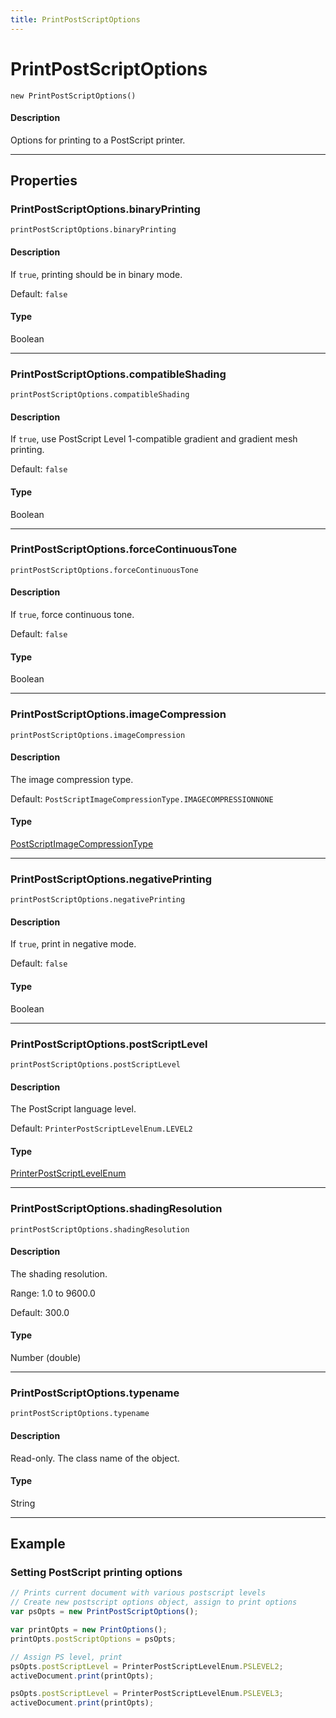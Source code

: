 ```yaml
---
title: PrintPostScriptOptions
---
```

# PrintPostScriptOptions

`new PrintPostScriptOptions()`

#### Description

Options for printing to a PostScript printer.

---

## Properties

### PrintPostScriptOptions.binaryPrinting

`printPostScriptOptions.binaryPrinting`

#### Description

If `true`, printing should be in binary mode.

Default: `false`

#### Type

Boolean

---

### PrintPostScriptOptions.compatibleShading

`printPostScriptOptions.compatibleShading`

#### Description

If `true`, use PostScript Level 1-compatible gradient and gradient mesh printing.

Default: `false`

#### Type

Boolean

---

### PrintPostScriptOptions.forceContinuousTone

`printPostScriptOptions.forceContinuousTone`

#### Description

If `true`, force continuous tone.

Default: `false`

#### Type

Boolean

---

### PrintPostScriptOptions.imageCompression

`printPostScriptOptions.imageCompression`

#### Description

The image compression type.

Default: `PostScriptImageCompressionType.IMAGECOMPRESSIONNONE`

#### Type

[PostScriptImageCompressionType](scripting-constants.md#postscriptimagecompressiontype)

---

### PrintPostScriptOptions.negativePrinting

`printPostScriptOptions.negativePrinting`

#### Description

If `true`, print in negative mode.

Default: `false`

#### Type

Boolean

---

### PrintPostScriptOptions.postScriptLevel

`printPostScriptOptions.postScriptLevel`

#### Description

The PostScript language level.

Default: `PrinterPostScriptLevelEnum.LEVEL2`

#### Type

[PrinterPostScriptLevelEnum](scripting-constants.md#printerpostscriptlevelenum)

---

### PrintPostScriptOptions.shadingResolution

`printPostScriptOptions.shadingResolution`

#### Description

The shading resolution.

Range: 1.0 to 9600.0

Default: 300.0

#### Type

Number (double)

---

### PrintPostScriptOptions.typename

`printPostScriptOptions.typename`

#### Description

Read-only. The class name of the object.

#### Type

String

---

## Example

### Setting PostScript printing options

```javascript
// Prints current document with various postscript levels
// Create new postscript options object, assign to print options
var psOpts = new PrintPostScriptOptions();

var printOpts = new PrintOptions();
printOpts.postScriptOptions = psOpts;

// Assign PS level, print
psOpts.postScriptLevel = PrinterPostScriptLevelEnum.PSLEVEL2;
activeDocument.print(printOpts);

psOpts.postScriptLevel = PrinterPostScriptLevelEnum.PSLEVEL3;
activeDocument.print(printOpts);
```
